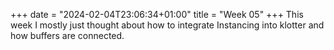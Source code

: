 +++
date = "2024-02-04T23:06:34+01:00"
title = "Week 05"
+++
This week I mostly just thought about how to integrate Instancing into klotter and how buffers are connected.

